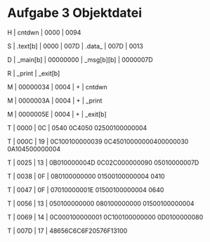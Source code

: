 # Aufgabe 3 Objektdatei

H | cntdwn | 0000 | 0094

S | .text[b] | 0000 | 007D | .data_ | 007D | 0013

D | _main[b] | 00000000 | _msg[b][b] | 0000007D

R | _print | _exit[b]

M | 00000034 | 0004 | + | cntdwn

M | 0000003A | 0004 | + | _print

M | 0000005E | 0004 | + | _exit[b]

T | 0000 | 0C | 0540	0C4050	02500100000004

T | 000C | 19 | 0C100100000039	0C45010000000400000030	0A104500000004

T | 0025 | 13 | 0B010000004D	0C02C000000090	05010000007D

T | 0038 | 0F | 080100000000	01500100000004	0410

T | 0047 | 0F | 07010000001E	01500100000004	0640

T | 0056 | 13 | 050100000000	080100000000	01500100000004

T | 0069 | 14 | 0C000100000001	0C100100000000	0D0100000080

T | 007D | 17 | 48656C6C6F20576F13100
